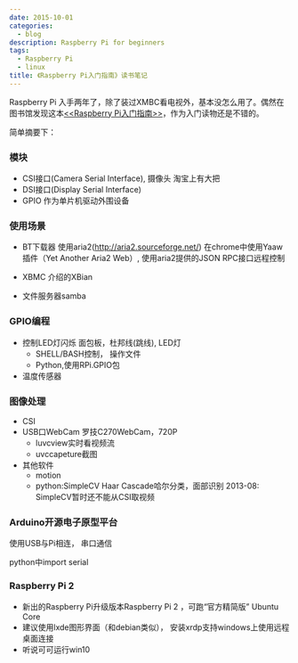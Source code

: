 ```yaml
---
date: 2015-10-01
categories:
  - blog
description: Raspberry Pi for beginners
tags:
  - Raspberry Pi
  - linux
title: 《Raspberry Pi入门指南》读书笔记
---
```




Raspberry Pi 入手两年了，除了装过XMBC看电视外，基本没怎么用了。偶然在图书馆发现这本[<<Raspberry Pi入门指南>>](http://book.douban.com/subject/26336217/)，作为入门读物还是不错的。

简单摘要下：

### 模块
- CSI接口(Camera Serial Interface), 摄像头
  淘宝上有大把
- DSI接口(Display Serial Interface)
- GPIO 作为单片机驱动外围设备

### 使用场景
- BT下载器
  使用aria2(http://aria2.sourceforge.net/)
  在chrome中使用Yaaw插件（Yet Another Aria2 Web）, 使用aria2提供的JSON RPC接口远程控制

- XBMC
  介绍的XBian

- 文件服务器samba

### GPIO编程
- 控制LED灯闪烁
  面包板，杜邦线(跳线), LED灯
  * SHELL/BASH控制， 操作文件
  * Python,使用RPi.GPIO包
- 温度传感器

### 图像处理
- CSI
- USB口WebCam
    罗技C270WebCam，720P
    * luvcview实时看视频流
    * uvccapeture截图
- 其他软件
   *  motion
   * python:SimpleCV
     Haar Cascade哈尔分类，面部识别
     2013-08: SimpleCV暂时还不能从CSI取视频

### Arduino开源电子原型平台
  使用USB与Pi相连， 串口通信

  python中import serial

### Raspberry Pi 2
- 新出的Raspberry Pi升级版本Raspberry Pi 2 ，可跑“官方精简版” Ubuntu Core
- 建议使用lxde图形界面（和debian类似）， 安装xrdp支持windows上使用远程桌面连接
- 听说可可运行win10